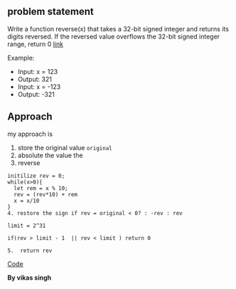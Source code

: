 ## problem statement
Write a function reverse(x) that takes a 32-bit signed integer and returns its digits reversed. If the reversed value overflows the 32-bit signed integer range, return 0 [link](https://leetcode.com/problems/reverse-integer/description/) 

Example:
- Input: x = 123
- Output: 321
- Input: x = -123
- Output: -321


## Approach 
my approach is 
1. store the original value `original`
2. absolute the value the 
3. reverse
```
initilize rev = 0;
while(x>0){
  let rem = x % 10;
  rev = (rev*10) + rem
  x = x/10
}
4. restore the sign if rev = original < 0? : -rev : rev

limit = 2^31 

if(rev > limit - 1  || rev < limit ) return 0

5.  return rev
```

[Code](./solution.js)

**By vikas singh**